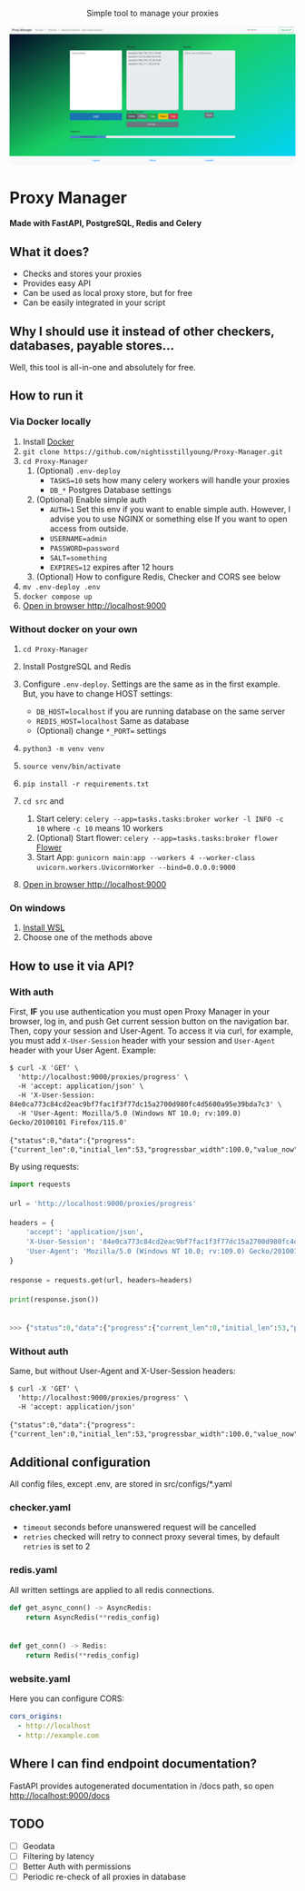 

<p style="text-align: center;">Simple tool to manage your proxies</p>

![Main page](images/main_page.png)

# Proxy Manager
#### Made with FastAPI, PostgreSQL, Redis and Celery

## What it does?
- Checks and stores your proxies
- Provides easy API
- Can be used as local proxy store, but for free
- Can be easily integrated in your script

## Why I should use it instead of other checkers, databases, payable stores...
Well, this tool is all-in-one and absolutely for free.

## How to run it
### Via Docker locally
1. Install [Docker](https://www.docker.com/)
2. `git clone https://github.com/nightisstillyoung/Proxy-Manager.git`
3. `cd Proxy-Manager`
   1. (Optional) `.env-deploy`
      - `TASKS=10` sets how many celery workers will handle your proxies 
      - `DB_*` Postgres Database settings
   2. (Optional) Enable simple auth
      - `AUTH=1` Set this env if you want to enable simple auth. However,
        I advise you to use NGINX or something else If you want to open access 
        from outside.
      - `USERNAME=admin`
      - `PASSWORD=password`
      - `SALT=something`
      - `EXPIRES=12` expires after 12 hours
   3. (Optional) How to configure Redis, Checker and CORS see below
4. `mv .env-deploy .env`
5. `docker compose up`
6. [Open in browser http://localhost:9000](http://localhost:9000)

### Without docker on your own
1. `cd Proxy-Manager`
2. Install PostgreSQL  and Redis
3. Configure `.env-deploy`. Settings are the same as in the first example. But, 
    you have to change HOST settings:
    - `DB_HOST=localhost` if you are running database on the same server
    - `REDIS_HOST=localhost` Same as database
    - (Optional) change `*_PORT=` settings
4. `python3 -m venv venv`
5. `source venv/bin/activate`
6. `pip install -r requirements.txt`
7. `cd src` and
   1. Start celery: `celery --app=tasks.tasks:broker worker -l INFO -c 10` where
       `-c 10` means 10 workers
   2. (Optional) Start flower: `celery --app=tasks.tasks:broker flower` [Flower](http://localhost:5555)
   3. Start App: `gunicorn main:app --workers 4 --worker-class uvicorn.workers.UvicornWorker --bind=0.0.0.0:9000`

8. [Open in browser http://localhost:9000](http://localhost:9000) 

### On windows
1. [Install WSL](https://learn.microsoft.com/en-us/windows/wsl/install)
2. Choose one of the methods above

## How to use it via API?
### With auth
First, **IF** you use authentication you must open Proxy Manager in your browser, log in, 
and push Get current session button on the navigation bar. Then, copy your session and
User-Agent. To access it via curl, for example, you must add `X-User-Session` header
with your session and `User-Agent` header with your User Agent. Example:
```commandline
$ curl -X 'GET' \
  'http://localhost:9000/proxies/progress' \
  -H 'accept: application/json' \
  -H 'X-User-Session: 84e0ca773c84cd2eac9bf7fac1f3f77dc15a2700d980fc4d5600a95e39bda7c3' \
  -H 'User-Agent: Mozilla/5.0 (Windows NT 10.0; rv:109.0) Gecko/20100101 Firefox/115.0'

{"status":0,"data":{"progress":{"current_len":0,"initial_len":53,"progressbar_width":100.0,"value_now":53}}}
```
By using requests:
```python
import requests

url = 'http://localhost:9000/proxies/progress'

headers = {
    'accept': 'application/json',
    'X-User-Session': '84e0ca773c84cd2eac9bf7fac1f3f77dc15a2700d980fc4d5600a95e39bda7c3',
    'User-Agent': 'Mozilla/5.0 (Windows NT 10.0; rv:109.0) Gecko/20100101 Firefox/115.0'
}

response = requests.get(url, headers=headers)

print(response.json())


>>> {"status":0,"data":{"progress":{"current_len":0,"initial_len":53,"progressbar_width":100.0,"value_now":53}}}
```

### Without auth
Same, but without User-Agent and X-User-Session headers:
```commandline
$ curl -X 'GET' \
  'http://localhost:9000/proxies/progress' \
  -H 'accept: application/json'

{"status":0,"data":{"progress":{"current_len":0,"initial_len":53,"progressbar_width":100.0,"value_now":53}}}
```


## Additional configuration
All config files, except .env, are stored in src/configs/*.yaml

### checker.yaml
- `timeout` seconds before unanswered request will be cancelled
- `retries` checked will retry to connect proxy several times, by default `retries` is set to 2

### redis.yaml
All written settings are applied to all redis connections. 
```Python
def get_async_conn() -> AsyncRedis:
    return AsyncRedis(**redis_config)


def get_conn() -> Redis:
    return Redis(**redis_config)
```

### website.yaml
Here you can configure CORS:
```yaml
cors_origins:
  - http://localhost
  - http://example.com
```

## Where I can find endpoint documentation?
FastAPI provides autogenerated documentation in /docs path, so open <http://localhost:9000/docs>

## TODO
- [ ] Geodata
- [ ] Filtering by latency
- [ ] Better Auth with permissions
- [ ] Periodic re-check of all proxies in database
